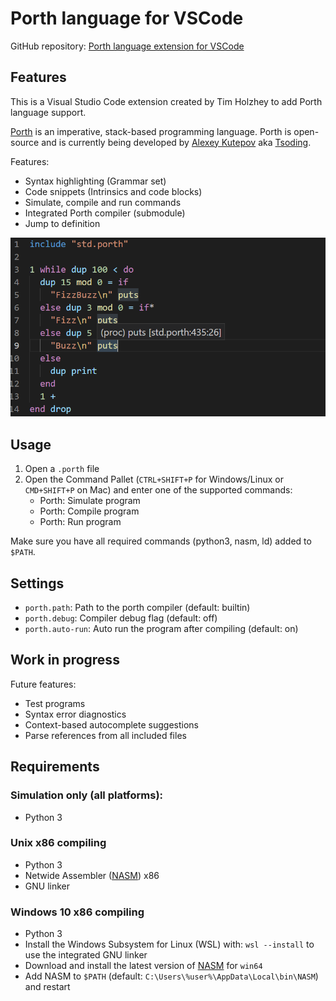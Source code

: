 # Porth language for VSCode

GitHub repository: [Porth language extension for VSCode](https://github.com/timholzhey/porth-language)

## Features

This is a Visual Studio Code extension created by Tim Holzhey to add Porth language support.

[Porth](https://gitlab.com/tsoding/porth) is an imperative, stack-based programming language.
Porth is open-source and is currently being developed by [Alexey Kutepov](https://github.com/rexim) aka [Tsoding](https://www.youtube.com/c/Tsoding).

Features:
- Syntax highlighting (Grammar set)
- Code snippets (Intrinsics and code blocks)
- Simulate, compile and run commands
- Integrated Porth compiler (submodule)
- Jump to definition

![Example](example_code.png)

## Usage

1. Open a `.porth` file
2. Open the Command Pallet (`CTRL+SHIFT+P` for Windows/Linux or `CMD+SHIFT+P` on Mac) and enter one of the supported commands:
    - Porth: Simulate program
    - Porth: Compile program
    - Porth: Run program

Make sure you have all required commands (python3, nasm, ld) added to `$PATH`.

## Settings

- `porth.path`: Path to the porth compiler (default: builtin)
- `porth.debug`: Compiler debug flag (default: off)
- `porth.auto-run`: Auto run the program after compiling (default: on)

## Work in progress

Future features:

- Test programs
- Syntax error diagnostics
- Context-based autocomplete suggestions
- Parse references from all included files

## Requirements

### Simulation only (all platforms):

- Python 3

### Unix x86 compiling

- Python 3
- Netwide Assembler ([NASM](https://www.nasm.us)) x86
- GNU linker

### Windows 10 x86 compiling

- Python 3
- Install the Windows Subsystem for Linux (WSL) with: `wsl --install` to use the integrated GNU linker
- Download and install the latest version of [NASM](https://www.nasm.us) for `win64`
- Add NASM to `$PATH` (default: `C:\Users\%user%\AppData\Local\bin\NASM`) and restart
